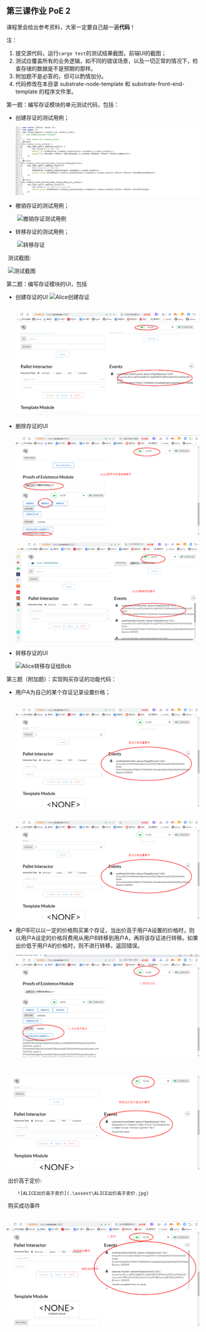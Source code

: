 ## 第三课作业  PoE 2

课程里会给出参考资料，大家一定要自己敲一遍**代码**！

注：

1. 提交源代码，运行`cargo test`的测试结果截图，前端UI的截图；
2. 测试应覆盖所有的业务逻辑，如不同的错误场景，以及一切正常的情况下，检查存储的数据是不是预期的那样。
3. 附加题不是必答的，但可以酌情加分。
4. 代码修改在本目录 substrate-node-template 和 substrate-front-end-template 的程序文件里。

第一题：编写存证模块的单元测试代码，包括：

* 创建存证的测试用例；

  ![创建存证测试用例](.\assest\创建存证测试用例.png)

* 撤销存证的测试用例；

  ​            ![撤销存证测试用例](.\assest\撤销存证测试用例.png)

* 转移存证的测试用例；

  ​	![转移存证](.\assest\转移存证.png)

​       测试截图:

​		![测试截图](.\assest\测试截图.jpg)

第二题：编写存证模块的UI，包括

* 创建存证的UI      ![Alice创建存证](.\assest\Alice创建存证.jpg)

  ​	![Alice创建存证事件](.\assest\Alice创建存证事件.jpg)

* 删除存证的UI

     ![ALICE购买存证后撤销存证](.\assest\ALICE购买存证后撤销存证.jpg)

   	![ALICE撤销存证事件](.\assest\ALICE撤销存证事件.jpg)

* 转移存证的UI

   	![Alice转移存证给Bob](.\assest\Alice转移存证给Bob.jpg)​	

第三题（附加题）：实现购买存证的功能代码：

* 用户A为自己的某个存证记录设置价格；

  ​	![BOB卖出价格设置事件](.\assest\BOB卖出价格设置事件.jpg)

  ​	![BOB卖出价格设置事件](.\assest\BOB卖出价格设置事件.jpg)

* 用户B可以以一定的价格购买某个存证，当出价高于用户A设置的价格时，则以用户A设定的价格将费用从用户B转移到用户A，再将该存证进行转移。如果出价低于用户A的价格时，则不进行转移，返回错误。

  ![ALICE出价低于卖价](.\assest\ALICE出价低于卖价.jpg)

  ​	

![ALICE购买出价低于卖出价事件](.\assest\ALICE购买出价低于卖出价事件.jpg)

​	出价高于定价:

 		![ALICE出价高于卖价](.\assest\ALICE出价高于卖价.jpg)

​		购买成功事件

​     ![ALICE购买存证成功事件](./assest/ALICE购买存证成功事件.jpg)

​	
